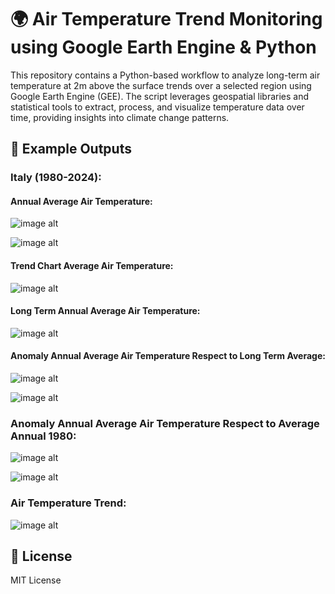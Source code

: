 # 🌍 Air Temperature Trend Monitoring using Google Earth Engine & Python
This repository contains a Python-based workflow to analyze long-term air temperature at 2m above the surface trends over a selected region using Google Earth Engine (GEE). The script leverages geospatial libraries and statistical tools to extract, process, and visualize temperature data over time, providing insights into climate change patterns.

## 📸 Example Outputs

### Italy (1980-2024):

#### Annual Average Air Temperature:
![image alt](https://github.com/SaeidDaliriSusefi/AirTemperature-Trend-Monitoring/blob/5298c8979b2b3d03297aa0d17ea05b03bff6332f/Images/Yearly%20Average%20Air%20Temperature%20Italy.gif)




![image alt](https://github.com/SaeidDaliriSusefi/AirTemperature-Trend-Monitoring/blob/5298c8979b2b3d03297aa0d17ea05b03bff6332f/Images/Yearly%20Average%20Air%20Temperature%20Italy.png)



#### Trend Chart Average Air Temperature:
![image alt](https://github.com/SaeidDaliriSusefi/AirTemperature-Trend-Monitoring/blob/e88b741091e872382c9ad369c02b25278e29915d/Images/Average%20Air%20Temperature%20trend%20over%20Italy.gif)



#### Long Term Annual Average Air Temperature:
![image alt](https://github.com/SaeidDaliriSusefi/AirTemperature-Trend-Monitoring/blob/50dada03eec2d595afd585d2708eda8930cf9d28/Images/Long%20Term%20Average%20Air%20Temperature%20Italy.png)



#### Anomaly Annual Average Air Temperature Respect to Long Term Average:
![image alt](https://github.com/SaeidDaliriSusefi/AirTemperature-Trend-Monitoring/blob/e88b741091e872382c9ad369c02b25278e29915d/Images/Anomaly%20Yearly%20Average%20Air%20Temperature%20Respect%20to%20Long%20Term%20Average%20Italy.gif)




![image alt](https://github.com/SaeidDaliriSusefi/AirTemperature-Trend-Monitoring/blob/e88b741091e872382c9ad369c02b25278e29915d/Images/Anomaly%20Yearly%20Average%20Air%20Temperature%20Respect%20to%20Long%20Term%20Average%20Italy.png)



### Anomaly Annual Average Air Temperature Respect to Average Annual 1980: 
![image alt](https://github.com/SaeidDaliriSusefi/AirTemperature-Trend-Monitoring/blob/e88b741091e872382c9ad369c02b25278e29915d/Images/Anomaly%20Average%20Air%20Temperature%20Respect%20to%20Average%20Yearly%201980%20Italy.gif)



![image alt](https://github.com/SaeidDaliriSusefi/AirTemperature-Trend-Monitoring/blob/0a7ff356510c45a9277d7e1bc44536ee88ad13cd/Images/Anomaly%20Average%20Air%20Temperature%20Respect%20to%20Average%20Yearly%201980%20Italy.png)



### Air Temperature Trend:
![image alt](https://github.com/SaeidDaliriSusefi/AirTemperature-Trend-Monitoring/blob/30814c0920f9d8f970c5b1aa25b333d9783bd882/Images/Trend%20Italy..png)



## 📜 License
MIT License


